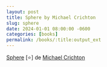 ```yaml
---
layout: post
title: Sphere by Michael Crichton
slug: sphere
date: 2024-01-01 08:00:00 -0600
categories: [books]
permalink: /books/:title:output_ext
---
```


[Sphere](https://www.goodreads.com/en/book/show/455373) [:star:] de [Michael Crichton](https://en.wikipedia.org/wiki/Michael_Crichton)

